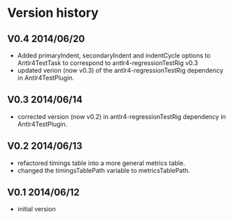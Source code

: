 # Version history

## V0.4 2014/06/20

* Added primaryIndent, secondaryIndent and indentCycle options to Antlr4TestTask
  to correspond to antlr4-regressionTestRig v0.3
* updated verion (now v0.3) of the antlr4-regressionTestRig dependency in
  Antlr4TestPlugin.

## V0.3 2014/06/14

* corrected version (now v0.2) in antlr4-regressionTestRig dependency in
  Antlr4TestPlugin.

## V0.2 2014/06/13

* refactored timings table into a more general metrics table.
* changed the timingsTablePath variable to metricsTablePath.

## V0.1 2014/06/12

* initial version
